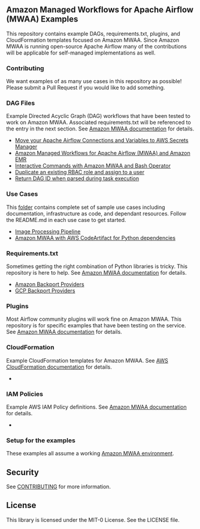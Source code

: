## Amazon Managed Workflows for Apache Airflow (MWAA) Examples

This repository contains example DAGs, requirements.txt, plugins, and CloudFormation templates focused on Amazon MWAA.  Since Amazon MWAA is running open-source Apache Airflow many of the contributions will be applicable for self-managed implementations as well.

### Contributing

We want examples of as many use cases in this repository as possible! Please submit a Pull Request if you would like to add something.

### DAG Files

Example Directed Acyclic Graph (DAG) workflows that have been tested to work on Amazon MWAA.  Associated requirements.txt will be referenced to the entry in the next section. See [Amazon MWAA documentation](https://docs.aws.amazon.com/mwaa/latest/userguide/configuring-dag-folder.html) for details. 

* [Move your Apache Airflow Connections and Variables to AWS Secrets Manager](dags/metadb_to_secrets_manager)
* [Amazon Managed Workflows for Apache Airflow (MWAA) and Amazon EMR](dags/emr_job)
* [Interactive Commands with Amazon MWAA and Bash Operator](dags/bash_operator_script)
* [Duplicate an existing RBAC role and assign to a user](dags/duplicate_role)
* [Return DAG ID when parsed during task execution](dags/get_dag_id)

### Use Cases
This [folder](./usecases) contains complete set of sample use cases including documentation, infrastructure as code, and dependant resources. Follow the README.md in each use case to get started.

* [Image Processing Pipeline](usecases/image-processing)
* [Amazon MWAA with AWS CodeArtifact for Python dependencies](usecases/mwaa-with-codeartifact)

### Requirements.txt

Sometimes getting the right combination of Python libraries is tricky. This repository is here to help. See [Amazon MWAA documentation](https://docs.aws.amazon.com/mwaa/latest/userguide/working-dags-dependencies.html) for details. 

* [Amazon Backport Providers](requirements/amazon_backport)
* [GCP Backport Providers](requirements/gcp_backport)

### Plugins

Most Airflow community plugins will work fine on Amazon MWAA.  This repository is for specific examples that have been testing on the service. See [Amazon MWAA documentation](https://docs.aws.amazon.com/mwaa/latest/userguide/configuring-dag-import-plugins.html) for details. 

### CloudFormation

Example CloudFormation templates for Amazon MWAA.  See [AWS CloudFormation documentation](https://docs.aws.amazon.com/AWSCloudFormation/latest/UserGuide/aws-resource-mwaa-environment.html) for details.

* 

### IAM Policies

Example AWS IAM Policy definitions.  See [Amazon MWAA documentation](https://docs.aws.amazon.com/mwaa/latest/userguide/manage-access.html) for details. 

* 

### Setup for the examples

These examples all assume a working [Amazon MWAA environment](https://aws.amazon.com/managed-workflows-for-apache-airflow/).

## Security

See [CONTRIBUTING](CONTRIBUTING.md#security-issue-notifications) for more information.

## License

This library is licensed under the MIT-0 License. See the LICENSE file.


